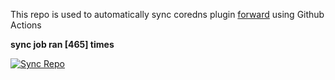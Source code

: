 This repo is used to automatically sync coredns plugin [forward](https://github.com/QZLin/forward) using Github Actions

**sync job ran [465] times**

[![Sync Repo](https://github.com/QZLin/coredns-extract/actions/workflows/sync.yaml/badge.svg)](https://github.com/QZLin/coredns-extract/actions/workflows/sync.yaml)
